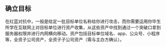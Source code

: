 ## 确立目标

在红蓝对抗中，一般是给定一批目标单位名称给你进行攻击，而你需要运用你毕生所学在互联网上对目标单位进行资产收集，从这些资产中找到通过一个突破口拿到服务器权限并进行内网横向移动。资产包括目标单位域名、app、公众号、小程序等，全资子公司资产，全资子子公司资产（需与主办方确认）。